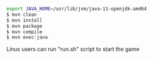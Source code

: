 ```bash
export JAVA_HOME=/usr/lib/jvm/java-11-openjdk-amd64
$ mvn clean
$ mvn install
$ mvn package
$ mvn compile
$ mvn exec:java 
```
Linux users can run "run.sh" script to start the game
